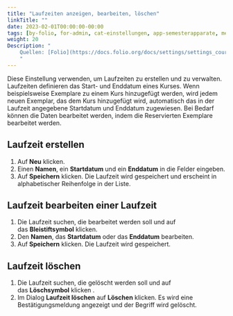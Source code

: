 ```yaml
---
title: "Laufzeiten anzeigen, bearbeiten, löschen"
linkTitle: ""
date: 2023-02-01T00:00:00-00:00
tags: [by-folio, for-admin, cat-einstellungen, app-semesterapparate, meta-workflow_sammlung]
weight: 20
Description: "
    Quellen: [Folio](https://docs.folio.org/docs/settings/settings_courses/settings_courses/ ) & [GBV](https://info.gbv.de/pages/viewpage.action?pageId=844890117)
    "
---
```


Diese Einstellung verwenden, um Laufzeiten zu erstellen und zu verwalten. Laufzeiten definieren das Start- und Enddatum eines Kurses. Wenn beispielsweise Exemplare zu einem Kurs hinzugefügt werden, wird jedem neuen Exemplar, das dem Kurs hinzugefügt wird, automatisch das in der Laufzeit angegebene Startdatum und Enddatum zugewiesen. Bei Bedarf können die Daten bearbeitet werden, indem die Reservierten Exemplare bearbeitet werden.

## Laufzeit erstellen

1.  Auf **Neu** klicken.
2.  Einen **Namen**, ein **Startdatum** und ein **Enddatum** in die Felder eingeben.
3.  Auf **Speichern** klicken. Die Laufzeit wird gespeichert und erscheint in alphabetischer Reihenfolge in der Liste.

## Laufzeit bearbeiten einer Laufzeit

1.  Die Laufzeit suchen, die bearbeitet werden soll und auf das **Bleistiftsymbol** klicken.
2.  Den **Namen**, das **Startdatum** oder das **Enddatum** bearbeiten.
3.  Auf **Speichern** klicken. Die Laufzeit wird gespeichert.

## Laufzeit löschen

1.  Die Laufzeit suchen, die gelöscht werden soll und auf das **Löschsymbol** klicken .
2.  Im Dialog **Laufzeit löschen** auf **Löschen** klicken. Es wird eine Bestätigungsmeldung angezeigt und der Begriff wird gelöscht.
